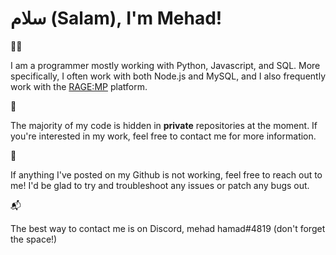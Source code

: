 # سلام (Salam), I'm Mehad!

:technologist: 

I am a programmer mostly working with Python, Javascript, and SQL. More specifically, I often work with both Node.js and MySQL, and I also frequently work with the [RAGE:MP](https://rage.mp/) platform.

:floppy_disk:

The majority of my code is hidden in **private** repositories at the moment. If you're interested in my work, feel free to contact me for more information.

:construction_worker:

If anything I've posted on my Github is not working, feel free to reach out to me! I'd be glad to try and troubleshoot any issues or patch any bugs out. 

:mailbox_with_mail:

The best way to contact me is on Discord, mehad hamad#4819 (don't forget the space!)
